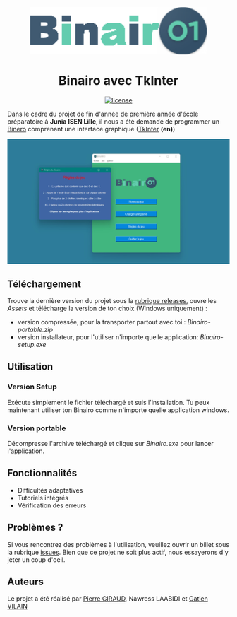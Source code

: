 [license-url]: https://github.com/GatienVilain/Binairo/blob/master/LICENSE "Ouvre la page de la licence"
[license-image]: https://img.shields.io/badge/license-MPL%20v2.0-blue.svg
[releases-url]: https://github.com/GatienVilain/Binairo/releases "Ouvre la page des versions du projet"
[issues-url]: https://github.com/GatienVilain/Binairo/issues "Ouvre la page des problèmes rencontrés"
[auteur-pierre-url]: https://github.com/Giraud-Pierre "Ouvre la page GitHub de Pierre Giraud"
[auteur-gatien-url]: https://github.com/GatienVilain "Ouvre la page GitHub de Gatien Vilain"

[presentation-binairo-url]: https://www.educmat.fr/categories/jeux_reflexion/fiches_jeux/binero/index.php "Ouvre la page qui présente le jeu Binairo sur le site Educmat"
[documentation-tkinter-url]: https://docs.python.org/3/library/tkinter.html "Ouvre la documentation officiel de la bibliothèque TkInter"



<div align="center">
    <img src="src/images/logo.png" alt="" width=400>
    <h1>Binairo avec TkInter</h1>

[![license][license-image]][license-url]
</div>

Dans le cadre du projet de fin d'année de première année d'école préparatoire à **Junia ISEN Lille**, il nous a été demandé de programmer un [Binero][presentation-binairo-url] comprenant une interface graphique ([TkInter][documentation-tkinter-url] **(en)**)

![Fenêtre du jeu](https://github.com/GatienVilain/GatienVilain.github.io/blob/main/images/Binairo.jpg)

## Téléchargement

Trouve la dernière version du projet sous la [rubrique releases][releases-url], ouvre les *Assets* et télécharge la version de ton choix (Windows uniquement) :

* version compressée, pour la transporter partout avec toi : *Binairo-portable.zip*
* version installateur, pour l'utiliser n'importe quelle application: *Binairo-setup.exe*

## Utilisation

### Version Setup

Exécute simplement le fichier téléchargé et suis l'installation. Tu peux maintenant utiliser ton Binairo comme n'importe quelle application windows.

### Version portable

Décompresse l'archive téléchargé et clique sur *Binairo.exe* pour lancer l'application.

## Fonctionnalités

* Difficultés adaptatives
* Tutoriels intégrés
* Vérification des erreurs

## Problèmes ?

Si vous rencontrez des problèmes à l'utilisation, veuillez ouvrir un billet sous la rubrique [issues][issues-url].
Bien que ce projet ne soit plus actif, nous essayerons d'y jeter un coup d'oeil.

## Auteurs

Le projet a été réalisé par [Pierre GIRAUD][auteur-pierre-url], Nawress LAABIDI et [Gatien VILAIN][auteur-gatien-url]
